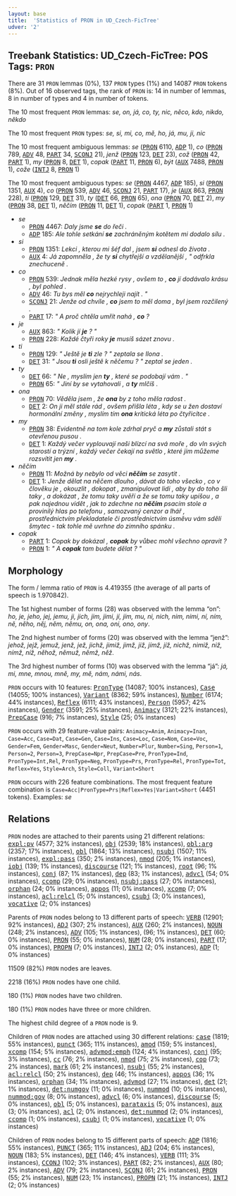 ```yaml
---
layout: base
title:  'Statistics of PRON in UD_Czech-FicTree'
udver: '2'
---
```


## Treebank Statistics: UD_Czech-FicTree: POS Tags: `PRON`

There are 31 `PRON` lemmas (0%), 137 `PRON` types (1%) and 14087 `PRON` tokens (8%).
Out of 16 observed tags, the rank of `PRON` is: 14 in number of lemmas, 8 in number of types and 4 in number of tokens.

The 10 most frequent `PRON` lemmas: <em>se, on, já, co, ty, nic, něco, kdo, nikdo, někdo</em>

The 10 most frequent `PRON` types:  <em>se, si, mi, co, mě, ho, já, mu, ji, nic</em>

The 10 most frequent ambiguous lemmas: <em>se</em> (<tt><a href="cs_fictree-pos-PRON.html">PRON</a></tt> 6110, <tt><a href="cs_fictree-pos-ADP.html">ADP</a></tt> 1), <em>co</em> (<tt><a href="cs_fictree-pos-PRON.html">PRON</a></tt> 789, <tt><a href="cs_fictree-pos-ADV.html">ADV</a></tt> 48, <tt><a href="cs_fictree-pos-PART.html">PART</a></tt> 34, <tt><a href="cs_fictree-pos-SCONJ.html">SCONJ</a></tt> 21), <em>jenž</em> (<tt><a href="cs_fictree-pos-PRON.html">PRON</a></tt> 123, <tt><a href="cs_fictree-pos-DET.html">DET</a></tt> 23), <em>což</em> (<tt><a href="cs_fictree-pos-PRON.html">PRON</a></tt> 42, <tt><a href="cs_fictree-pos-PART.html">PART</a></tt> 1), <em>my</em> (<tt><a href="cs_fictree-pos-PRON.html">PRON</a></tt> 8, <tt><a href="cs_fictree-pos-DET.html">DET</a></tt> 1), <em>copak</em> (<tt><a href="cs_fictree-pos-PART.html">PART</a></tt> 11, <tt><a href="cs_fictree-pos-PRON.html">PRON</a></tt> 6), <em>být</em> (<tt><a href="cs_fictree-pos-AUX.html">AUX</a></tt> 7488, <tt><a href="cs_fictree-pos-PRON.html">PRON</a></tt> 1), <em>cože</em> (<tt><a href="cs_fictree-pos-INTJ.html">INTJ</a></tt> 8, <tt><a href="cs_fictree-pos-PRON.html">PRON</a></tt> 1)

The 10 most frequent ambiguous types:  <em>se</em> (<tt><a href="cs_fictree-pos-PRON.html">PRON</a></tt> 4467, <tt><a href="cs_fictree-pos-ADP.html">ADP</a></tt> 185), <em>si</em> (<tt><a href="cs_fictree-pos-PRON.html">PRON</a></tt> 1351, <tt><a href="cs_fictree-pos-AUX.html">AUX</a></tt> 4), <em>co</em> (<tt><a href="cs_fictree-pos-PRON.html">PRON</a></tt> 539, <tt><a href="cs_fictree-pos-ADV.html">ADV</a></tt> 46, <tt><a href="cs_fictree-pos-SCONJ.html">SCONJ</a></tt> 21, <tt><a href="cs_fictree-pos-PART.html">PART</a></tt> 17), <em>je</em> (<tt><a href="cs_fictree-pos-AUX.html">AUX</a></tt> 863, <tt><a href="cs_fictree-pos-PRON.html">PRON</a></tt> 228), <em>ti</em> (<tt><a href="cs_fictree-pos-PRON.html">PRON</a></tt> 129, <tt><a href="cs_fictree-pos-DET.html">DET</a></tt> 31), <em>ty</em> (<tt><a href="cs_fictree-pos-DET.html">DET</a></tt> 66, <tt><a href="cs_fictree-pos-PRON.html">PRON</a></tt> 65), <em>ona</em> (<tt><a href="cs_fictree-pos-PRON.html">PRON</a></tt> 70, <tt><a href="cs_fictree-pos-DET.html">DET</a></tt> 2), <em>my</em> (<tt><a href="cs_fictree-pos-PRON.html">PRON</a></tt> 38, <tt><a href="cs_fictree-pos-DET.html">DET</a></tt> 1), <em>něčím</em> (<tt><a href="cs_fictree-pos-PRON.html">PRON</a></tt> 11, <tt><a href="cs_fictree-pos-DET.html">DET</a></tt> 1), <em>copak</em> (<tt><a href="cs_fictree-pos-PART.html">PART</a></tt> 1, <tt><a href="cs_fictree-pos-PRON.html">PRON</a></tt> 1)


* <em>se</em>
  * <tt><a href="cs_fictree-pos-PRON.html">PRON</a></tt> 4467: <em>Daly jsme <b>se</b> do řeči .</em>
  * <tt><a href="cs_fictree-pos-ADP.html">ADP</a></tt> 185: <em>Ale tohle setkání <b>se</b> zachráněným kotětem mi dodalo sílu .</em>
* <em>si</em>
  * <tt><a href="cs_fictree-pos-PRON.html">PRON</a></tt> 1351: <em>Lekci , kterou mi šéf dal , jsem <b>si</b> odnesl do života .</em>
  * <tt><a href="cs_fictree-pos-AUX.html">AUX</a></tt> 4: <em>Já zapomněla , že ty <b>si</b> chytřejší a vzdělanější , " odfrkla znechuceně .</em>
* <em>co</em>
  * <tt><a href="cs_fictree-pos-PRON.html">PRON</a></tt> 539: <em>Jednak měla hezké rysy , ovšem to , <b>co</b> jí dodávalo krásu , byl pohled .</em>
  * <tt><a href="cs_fictree-pos-ADV.html">ADV</a></tt> 46: <em>Tu bys měl <b>co</b> nejrychleji najít . "</em>
  * <tt><a href="cs_fictree-pos-SCONJ.html">SCONJ</a></tt> 21: <em>Jenže od chvíle , <b>co</b> jsem to měl doma , byl jsem rozčilený .</em>
  * <tt><a href="cs_fictree-pos-PART.html">PART</a></tt> 17: <em>" A proč chtěla umřít nahá , <b>co</b> ?</em>
* <em>je</em>
  * <tt><a href="cs_fictree-pos-AUX.html">AUX</a></tt> 863: <em>" Kolik jí <b>je</b> ? "</em>
  * <tt><a href="cs_fictree-pos-PRON.html">PRON</a></tt> 228: <em>Každé čtyři roky <b>je</b> musíš sázet znovu .</em>
* <em>ti</em>
  * <tt><a href="cs_fictree-pos-PRON.html">PRON</a></tt> 129: <em>" Ještě je <b>ti</b> zle ? " zeptala se Ilona .</em>
  * <tt><a href="cs_fictree-pos-DET.html">DET</a></tt> 31: <em>" Jsou <b>ti</b> osli ještě k něčemu ? " zeptal se jeden .</em>
* <em>ty</em>
  * <tt><a href="cs_fictree-pos-DET.html">DET</a></tt> 66: <em>" Ne , myslím jen <b>ty</b> , které se podobají vám . "</em>
  * <tt><a href="cs_fictree-pos-PRON.html">PRON</a></tt> 65: <em>" Jiní by se vytahovali , a <b>ty</b> mlčíš .</em>
* <em>ona</em>
  * <tt><a href="cs_fictree-pos-PRON.html">PRON</a></tt> 70: <em>Věděla jsem , že <b>ona</b> by z toho měla radost .</em>
  * <tt><a href="cs_fictree-pos-DET.html">DET</a></tt> 2: <em>On ji měl stále rád , ovšem přišla léta , kdy se u žen dostaví hormonální změny , myslím tím <b>ona</b> kritická léta po čtyřicítce .</em>
* <em>my</em>
  * <tt><a href="cs_fictree-pos-PRON.html">PRON</a></tt> 38: <em>Evidentně na tom kole zdrhal pryč a <b>my</b> zůstali stát s otevřenou pusou .</em>
  * <tt><a href="cs_fictree-pos-DET.html">DET</a></tt> 1: <em>Každý večer vyplouvají naši blízcí na svá moře , do vln svých starostí a trýzní , každý večer čekají na světlo , které jim můžeme rozsvítit jen <b>my</b> .</em>
* <em>něčím</em>
  * <tt><a href="cs_fictree-pos-PRON.html">PRON</a></tt> 11: <em>Možná by nebylo od věci <b>něčím</b> se zasytit .</em>
  * <tt><a href="cs_fictree-pos-DET.html">DET</a></tt> 1: <em>Jenže dělat na něčem dlouho , dávat do toho všecko , co v člověku je , okouzlit , dokopat , zmanipulovat lidi , aby by do toho šli taky , a dokázat , že tomu taky uvěří a že se tomu taky upíšou , a pak najednou vidět , jak to zdechne na <b>něčím</b> psacím stole a provinilý hlas po telefonu , samozvaný cenzor a lhář , prostřednictvím překladatele či prostřednictvím úsměvu vám sdělí šmytec - tak tohle mě uvrhne do zimního spánku .</em>
* <em>copak</em>
  * <tt><a href="cs_fictree-pos-PART.html">PART</a></tt> 1: <em>Copak by dokázal , <b>copak</b> by vůbec mohl všechno opravit ?</em>
  * <tt><a href="cs_fictree-pos-PRON.html">PRON</a></tt> 1: <em>" A <b>copak</b> tam budete dělat ? "</em>

## Morphology

The form / lemma ratio of `PRON` is 4.419355 (the average of all parts of speech is 1.970842).

The 1st highest number of forms (28) was observed with the lemma “on”: <em>ho, je, jeho, jej, jemu, ji, jich, jim, jimi, jí, jím, mu, ni, nich, nim, nimi, ní, ním, ně, něho, něj, něm, němu, on, ona, oni, ono, ony</em>.

The 2nd highest number of forms (20) was observed with the lemma “jenž”: <em>jehož, jejž, jemuž, jenž, jež, jichž, jimiž, jimž, již, jímž, jíž, nichž, nimiž, niž, nímž, níž, něhož, němuž, němž, něž</em>.

The 3rd highest number of forms (10) was observed with the lemma “já”: <em>já, mi, mne, mnou, mně, my, mě, nám, námi, nás</em>.

`PRON` occurs with 10 features: <tt><a href="cs_fictree-feat-PronType.html">PronType</a></tt> (14087; 100% instances), <tt><a href="cs_fictree-feat-Case.html">Case</a></tt> (14055; 100% instances), <tt><a href="cs_fictree-feat-Variant.html">Variant</a></tt> (8362; 59% instances), <tt><a href="cs_fictree-feat-Number.html">Number</a></tt> (6174; 44% instances), <tt><a href="cs_fictree-feat-Reflex.html">Reflex</a></tt> (6111; 43% instances), <tt><a href="cs_fictree-feat-Person.html">Person</a></tt> (5957; 42% instances), <tt><a href="cs_fictree-feat-Gender.html">Gender</a></tt> (3591; 25% instances), <tt><a href="cs_fictree-feat-Animacy.html">Animacy</a></tt> (3121; 22% instances), <tt><a href="cs_fictree-feat-PrepCase.html">PrepCase</a></tt> (916; 7% instances), <tt><a href="cs_fictree-feat-Style.html">Style</a></tt> (25; 0% instances)

`PRON` occurs with 29 feature-value pairs: `Animacy=Anim`, `Animacy=Inan`, `Case=Acc`, `Case=Dat`, `Case=Gen`, `Case=Ins`, `Case=Loc`, `Case=Nom`, `Case=Voc`, `Gender=Fem`, `Gender=Masc`, `Gender=Neut`, `Number=Plur`, `Number=Sing`, `Person=1`, `Person=2`, `Person=3`, `PrepCase=Npr`, `PrepCase=Pre`, `PronType=Ind`, `PronType=Int,Rel`, `PronType=Neg`, `PronType=Prs`, `PronType=Rel`, `PronType=Tot`, `Reflex=Yes`, `Style=Arch`, `Style=Coll`, `Variant=Short`

`PRON` occurs with 226 feature combinations.
The most frequent feature combination is `Case=Acc|PronType=Prs|Reflex=Yes|Variant=Short` (4451 tokens).
Examples: <em>se</em>


## Relations

`PRON` nodes are attached to their parents using 21 different relations: <tt><a href="cs_fictree-dep-expl-pv.html">expl:pv</a></tt> (4577; 32% instances), <tt><a href="cs_fictree-dep-obj.html">obj</a></tt> (2539; 18% instances), <tt><a href="cs_fictree-dep-obl-arg.html">obl:arg</a></tt> (2357; 17% instances), <tt><a href="cs_fictree-dep-obl.html">obl</a></tt> (1864; 13% instances), <tt><a href="cs_fictree-dep-nsubj.html">nsubj</a></tt> (1507; 11% instances), <tt><a href="cs_fictree-dep-expl-pass.html">expl:pass</a></tt> (350; 2% instances), <tt><a href="cs_fictree-dep-nmod.html">nmod</a></tt> (205; 1% instances), <tt><a href="cs_fictree-dep-iobj.html">iobj</a></tt> (139; 1% instances), <tt><a href="cs_fictree-dep-discourse.html">discourse</a></tt> (121; 1% instances), <tt><a href="cs_fictree-dep-root.html">root</a></tt> (96; 1% instances), <tt><a href="cs_fictree-dep-conj.html">conj</a></tt> (87; 1% instances), <tt><a href="cs_fictree-dep-dep.html">dep</a></tt> (83; 1% instances), <tt><a href="cs_fictree-dep-advcl.html">advcl</a></tt> (54; 0% instances), <tt><a href="cs_fictree-dep-ccomp.html">ccomp</a></tt> (29; 0% instances), <tt><a href="cs_fictree-dep-nsubj-pass.html">nsubj:pass</a></tt> (27; 0% instances), <tt><a href="cs_fictree-dep-orphan.html">orphan</a></tt> (24; 0% instances), <tt><a href="cs_fictree-dep-appos.html">appos</a></tt> (11; 0% instances), <tt><a href="cs_fictree-dep-xcomp.html">xcomp</a></tt> (7; 0% instances), <tt><a href="cs_fictree-dep-acl-relcl.html">acl:relcl</a></tt> (5; 0% instances), <tt><a href="cs_fictree-dep-csubj.html">csubj</a></tt> (3; 0% instances), <tt><a href="cs_fictree-dep-vocative.html">vocative</a></tt> (2; 0% instances)

Parents of `PRON` nodes belong to 13 different parts of speech: <tt><a href="cs_fictree-pos-VERB.html">VERB</a></tt> (12901; 92% instances), <tt><a href="cs_fictree-pos-ADJ.html">ADJ</a></tt> (307; 2% instances), <tt><a href="cs_fictree-pos-AUX.html">AUX</a></tt> (260; 2% instances), <tt><a href="cs_fictree-pos-NOUN.html">NOUN</a></tt> (248; 2% instances), <tt><a href="cs_fictree-pos-ADV.html">ADV</a></tt> (105; 1% instances),  (96; 1% instances), <tt><a href="cs_fictree-pos-DET.html">DET</a></tt> (60; 0% instances), <tt><a href="cs_fictree-pos-PRON.html">PRON</a></tt> (55; 0% instances), <tt><a href="cs_fictree-pos-NUM.html">NUM</a></tt> (28; 0% instances), <tt><a href="cs_fictree-pos-PART.html">PART</a></tt> (17; 0% instances), <tt><a href="cs_fictree-pos-PROPN.html">PROPN</a></tt> (7; 0% instances), <tt><a href="cs_fictree-pos-INTJ.html">INTJ</a></tt> (2; 0% instances), <tt><a href="cs_fictree-pos-ADP.html">ADP</a></tt> (1; 0% instances)

11509 (82%) `PRON` nodes are leaves.

2218 (16%) `PRON` nodes have one child.

180 (1%) `PRON` nodes have two children.

180 (1%) `PRON` nodes have three or more children.

The highest child degree of a `PRON` node is 9.

Children of `PRON` nodes are attached using 30 different relations: <tt><a href="cs_fictree-dep-case.html">case</a></tt> (1819; 55% instances), <tt><a href="cs_fictree-dep-punct.html">punct</a></tt> (365; 11% instances), <tt><a href="cs_fictree-dep-amod.html">amod</a></tt> (159; 5% instances), <tt><a href="cs_fictree-dep-xcomp.html">xcomp</a></tt> (154; 5% instances), <tt><a href="cs_fictree-dep-advmod-emph.html">advmod:emph</a></tt> (124; 4% instances), <tt><a href="cs_fictree-dep-conj.html">conj</a></tt> (95; 3% instances), <tt><a href="cs_fictree-dep-cc.html">cc</a></tt> (76; 2% instances), <tt><a href="cs_fictree-dep-nmod.html">nmod</a></tt> (75; 2% instances), <tt><a href="cs_fictree-dep-cop.html">cop</a></tt> (73; 2% instances), <tt><a href="cs_fictree-dep-mark.html">mark</a></tt> (61; 2% instances), <tt><a href="cs_fictree-dep-nsubj.html">nsubj</a></tt> (55; 2% instances), <tt><a href="cs_fictree-dep-acl-relcl.html">acl:relcl</a></tt> (50; 2% instances), <tt><a href="cs_fictree-dep-dep.html">dep</a></tt> (46; 1% instances), <tt><a href="cs_fictree-dep-appos.html">appos</a></tt> (36; 1% instances), <tt><a href="cs_fictree-dep-orphan.html">orphan</a></tt> (34; 1% instances), <tt><a href="cs_fictree-dep-advmod.html">advmod</a></tt> (27; 1% instances), <tt><a href="cs_fictree-dep-det.html">det</a></tt> (21; 1% instances), <tt><a href="cs_fictree-dep-det-numgov.html">det:numgov</a></tt> (11; 0% instances), <tt><a href="cs_fictree-dep-nummod.html">nummod</a></tt> (10; 0% instances), <tt><a href="cs_fictree-dep-nummod-gov.html">nummod:gov</a></tt> (8; 0% instances), <tt><a href="cs_fictree-dep-advcl.html">advcl</a></tt> (6; 0% instances), <tt><a href="cs_fictree-dep-discourse.html">discourse</a></tt> (5; 0% instances), <tt><a href="cs_fictree-dep-obl.html">obl</a></tt> (5; 0% instances), <tt><a href="cs_fictree-dep-parataxis.html">parataxis</a></tt> (5; 0% instances), <tt><a href="cs_fictree-dep-aux.html">aux</a></tt> (3; 0% instances), <tt><a href="cs_fictree-dep-acl.html">acl</a></tt> (2; 0% instances), <tt><a href="cs_fictree-dep-det-nummod.html">det:nummod</a></tt> (2; 0% instances), <tt><a href="cs_fictree-dep-ccomp.html">ccomp</a></tt> (1; 0% instances), <tt><a href="cs_fictree-dep-csubj.html">csubj</a></tt> (1; 0% instances), <tt><a href="cs_fictree-dep-vocative.html">vocative</a></tt> (1; 0% instances)

Children of `PRON` nodes belong to 15 different parts of speech: <tt><a href="cs_fictree-pos-ADP.html">ADP</a></tt> (1816; 55% instances), <tt><a href="cs_fictree-pos-PUNCT.html">PUNCT</a></tt> (365; 11% instances), <tt><a href="cs_fictree-pos-ADJ.html">ADJ</a></tt> (204; 6% instances), <tt><a href="cs_fictree-pos-NOUN.html">NOUN</a></tt> (183; 5% instances), <tt><a href="cs_fictree-pos-DET.html">DET</a></tt> (146; 4% instances), <tt><a href="cs_fictree-pos-VERB.html">VERB</a></tt> (111; 3% instances), <tt><a href="cs_fictree-pos-CCONJ.html">CCONJ</a></tt> (102; 3% instances), <tt><a href="cs_fictree-pos-PART.html">PART</a></tt> (82; 2% instances), <tt><a href="cs_fictree-pos-AUX.html">AUX</a></tt> (80; 2% instances), <tt><a href="cs_fictree-pos-ADV.html">ADV</a></tt> (79; 2% instances), <tt><a href="cs_fictree-pos-SCONJ.html">SCONJ</a></tt> (61; 2% instances), <tt><a href="cs_fictree-pos-PRON.html">PRON</a></tt> (55; 2% instances), <tt><a href="cs_fictree-pos-NUM.html">NUM</a></tt> (23; 1% instances), <tt><a href="cs_fictree-pos-PROPN.html">PROPN</a></tt> (21; 1% instances), <tt><a href="cs_fictree-pos-INTJ.html">INTJ</a></tt> (2; 0% instances)

